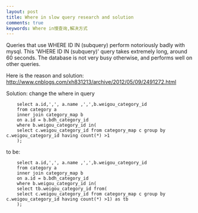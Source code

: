 ```yaml
---
layout: post
title: Where in slow query research and solution
comments: true
keywords: Where in慢查询,解决方式
---
```


Queries that use WHERE ID IN (subquery) perform notoriously badly with mysql.
This 'WHERE ID IN (subquery)' query takes extremely long, around 60 seconds. The database is not very busy otherwise, and performs well on other queries.

Here is the reason and solution:
http://www.cnblogs.com/xh831213/archive/2012/05/09/2491272.html


Solution: change the where in query

```
	select a.id,',', a.name ,',',b.weigou_category_id
	from category a
	inner join category_map b
	on a.id = b.bdh_category_id
	where b.weigou_category_id in(
	select c.weigou_category_id from category_map c group by c.weigou_category_id having count(*) >1
	);
```
to be:

```
	select a.id,',', a.name ,',',b.weigou_category_id
	from category a
	inner join category_map b
	on a.id = b.bdh_category_id
	where b.weigou_category_id in(
	select tb.weigou_category_id from(
	select c.weigou_category_id from category_map c group by c.weigou_category_id having count(*) >1) as tb
	);
```
